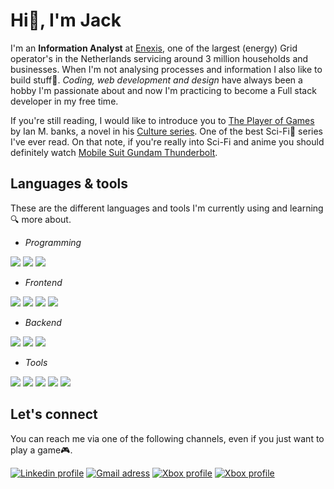 # Hi:wave:, I'm Jack

I'm an **Information Analyst** at [Enexis](https://www.enexisgroep.com/about/company-profile/), one of the largest (energy) Grid operator's in the Netherlands servicing around 3 million households and businesses. When I'm not analysing processes and information I also like to build stuff:wrench:. *Coding, web development and design* have always been a hobby I'm passionate about and now I'm practicing to become a Full stack developer in my free time.

If you're still reading, I would like to introduce you to [The Player of Games](https://www.goodreads.com/book/show/18630.The_Player_of_Games) by Ian M. banks, a novel in his [Culture series](https://www.goodreads.com/series/49118-culture). One of the best Sci-Fi:rocket: series I've ever read. On that note, if you're really into Sci-Fi and anime you should definitely watch [Mobile Suit Gundam Thunderbolt](https://www.imdb.com/title/tt13963530/).


## Languages & tools


These are the different languages and tools I'm currently using and learning:mag: more about.

- *Programming*

<img src="https://img.shields.io/static/v1?label=&labelColor=555555&message=JavaScript&color=yellow&style=for-the-badge&logo=javascript&logoColor=ffffff"> <img src="https://img.shields.io/static/v1?label=&labelColor=555555&message=Python&color=3776AB&style=for-the-badge&logo=python&logoColor=ffffff"> <img src="https://img.shields.io/static/v1?label=&labelColor=555555&message=PHP&color=777BB4&style=for-the-badge&logo=php&logoColor=ffffff">

 - *Frontend*

<img src="https://img.shields.io/static/v1?label=&labelColor=555555&message=HTML5&color=E34F26&style=for-the-badge&logo=html5&logoColor=ffffff"> <img src="https://img.shields.io/static/v1?label=&labelColor=555555&message=CSS3&color=1572B6&style=for-the-badge&logo=css3&logoColor=ffffff"> <img src="https://img.shields.io/static/v1?label=&labelColor=555555&message=React.js&color=65adba&style=for-the-badge&logo=react&logoColor=ffffff"> <img src="https://img.shields.io/static/v1?label=&labelColor=555555&message=Bootstrap&color=7952B3&style=for-the-badge&logo=bootstrap&logoColor=ffffff">

- *Backend*

<img src="https://img.shields.io/static/v1?label=&labelColor=555555&message=MongoDB&color=47A248&style=for-the-badge&logo=mongodb&logoColor=ffffff"> <img src="https://img.shields.io/static/v1?label=&labelColor=555555&message=Node.js&color=339933&style=for-the-badge&&logo=nodedotjs&logoColor=ffffff"> <img src="https://img.shields.io/static/v1?label=&labelColor=555555&message=MySQL&color=4479A1&style=for-the-badge&logo=mysql&logoColor=ffffff">

- *Tools*

<img src="https://img.shields.io/static/v1?label=&labelColor=555555&message=VS Code&color=007ACC&style=for-the-badge&logo=visualstudiocode&logoColor=ffffff"> <img src="https://img.shields.io/static/v1?label=&labelColor=555555&message=Git&color=F05032&style=for-the-badge&logo=git&logoColor=ffffff"> <img src="https://img.shields.io/static/v1?label=&labelColor=555555&message=Adobe Illustrator&color=FF9A00&style=for-the-badge&logo=adobeillustrator&logoColor=ffffff"> <img src="https://img.shields.io/static/v1?label=&labelColor=555555&message=Adobe Photoshop&color=31A8FF&style=for-the-badge&logo=adobephotoshop&logoColor=ffffff"> <img src="https://img.shields.io/static/v1?label=&labelColor=555555&message=Adobe InDesign&color=FF3366&style=for-the-badge&logo=adobeindesign&logoColor=ffffff">


## Let's connect

You can reach me via one of the following channels, even if you just want to play a game:video_game:.

[<img alt="Linkedin profile" src="https://img.shields.io/static/v1?label=&labelColor=555555&message=jdcort&color=0A66C2&style=for-the-badge&logo=linkedin"/>](https://nl.linkedin.com/in/jdcort) [<img alt="Gmail adress" src="https://img.shields.io/static/v1?label=&labelColor=555555&message=jjlfcort89@gmail.com&color=EA4335&logoColor=ffffff&style=for-the-badge&logo=gmail"/>](mailto:jjlfcort89@gmail.com?subject=[GitHub]) [<img alt="Xbox profile" src="https://img.shields.io/static/v1?label=&labelColor=555555&message=Damuzid&color=107C10&style=for-the-badge&logo=xbox"/>](https://www.trueachievements.com/gamer/Damuzid) [<img alt="Xbox profile" src="https://img.shields.io/static/v1?label=&labelColor=555555&message=Damuzid7369&color=5865F2&logoColor=ffffff&style=for-the-badge&logo=discord"/>](https://discord.com) 


<!--
### Let's connect

 


<!--
**Damuzid/Damuzid** is a ✨ _special_ ✨ repository because its `README.md` (this file) appears on your GitHub profile.

Here are some ideas to get you started:

- 🔭 I’m currently working on ...
- 🌱 I’m currently learning ...
- 👯 I’m looking to collaborate on ...
- 🤔 I’m looking for help with ...
- 💬 Ask me about ...
- 📫 How to reach me: ...
- 😄 Pronouns: ...
- ⚡ Fun fact: ...
-->
